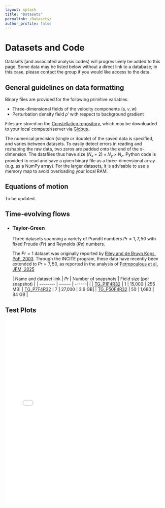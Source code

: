 ```yaml
---
layout: splash
title: "Datasets"
permalink: /Datasets/
author_profile: false
---
```


# Datasets and Code

Datasets (and associated analysis codes) will progressively be added to this page. Some data may be listed below without a direct link to a database; in this case, please contact the group if you would like access to the data. 


## General guidelines on data formatting
Binary files are provided for the following primitive variables:
- Three-dimensional fields of the velocity components $\left(u,v,w\right)$
- Perturbation density field $\rho'$ with respect to background gradient

Files are stored on the [Constellation repository](https://doi.ccs.ornl.gov/), which may be downloaded to your local computer/server via [Globus](https://www.globus.org/). 

The numerical precision (single or double) of the saved data is specified, and varies between datasets. To easily detect errors in reading and reshaping the raw data, two zeros are padded onto the end of the $x$-dimension. The datafiles thus have size $\left(N_{x}+2\right)\times N_{y}\times N_{z}$. Python code is provided to read and save a given binary file as a three-dimensional array (e.g. as a NumPy array). For the larger datasets, it is advisable to use a memory map to avoid overloading your local RAM. 

## Equations of motion 
To be updated.


## Time-evolving flows

* ### Taylor-Green

    Three datasets spanning a variety of Prandtl numbers $Pr={1,7,50}$ with fixed Froude $(Fr)$ and Reynolds $(Re)$ numbers.

    The $Pr=1$ dataset was originally reported by [Riley and de Bruyn Kops, PoF, 2003](https://pubs.aip.org/aip/pof/article-abstract/15/7/2047/255008/Dynamics-of-turbulence-strongly-influenced-by?redirectedFrom=fulltext). Through the INCITE program, these data have recently been extended to $Pr=7,50$, as reported in the analysis of [Petropoulous et al, JFM, 2025](https://www.cambridge.org/core/journals/journal-of-fluid-mechanics/article/modelling-dispersion-in-stratified-turbulent-flows-as-a-resetting-process/C9D566B4ABF95A35883CE4B213D947A9)

    | Name and dataset link      | $Pr$   |   Number of snapshots  | Field size (per snapshot)                                      |
    | --------           | ------ | ------|        |
    | [TG_P1F4R32](#)    | 1     | 15,000 | 255 MB|
    | [TG_P7F4R32](#)    | 7     | 27,000  | 3.9 GB|
    | [TG_P50F4R32](#)   |  50     | 1,680   | 84 GB  | 




<!-- * ## Steady-state

    * ### Vortically-forced

        Description and summary of data

        | Entry            | Item   |                                                              |
        | --------         | ------ | ------------------------------------------------------------ |
        | [John Doe](#)    | 2016   | Description of the item in the list                          |
        | [Jane Doe](#)    | 2019   | Description of the item in the list                          |
        | [Doe Doe](#)     | 2022   | Description of the item in the list                          |

    * ### Shear-driven

        Description and summary of data

        | Entry            | Item   |                                                              |
        | --------         | ------ | ------------------------------------------------------------ |
        | [John Doe](#)    | 2016   | Description of the item in the list                          |
        | [Jane Doe](#)    | 2019   | Description of the item in the list                          |
        | [Doe Doe](#)     | 2022   | Description of the item in the list                          | -->


## Test Plots

<iframe src="/web/assets/plots/plot.html" 
        width="100%" 
        height="600px" 
        style="border: none;"></iframe>


